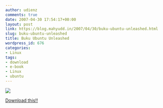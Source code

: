```yaml
---
author: udienz
comments: true
date: 2007-04-30 17:54:17+00:00
layout: post
link: https://blog.mahyudd.in/2007/04/30/buku-ubuntu-unleashed.html
slug: buku-ubuntu-unleashed
title: Buku Ubuntu Unleashed
wordpress_id: 676
categories:
- Linux
tags:
- download
- e-book
- Linux
- ubuntu
---
```


![](http://g.freebookshare.com/0672329093.jpg)


[Download this!! ](http://fs05n3.sendspace.com/dl/3261627dd478f91a9d4a5552cf167524/46362d29/xkxlqg/Sams.Ubuntu.Unleashed.Aug.2006.EShare.rar)
